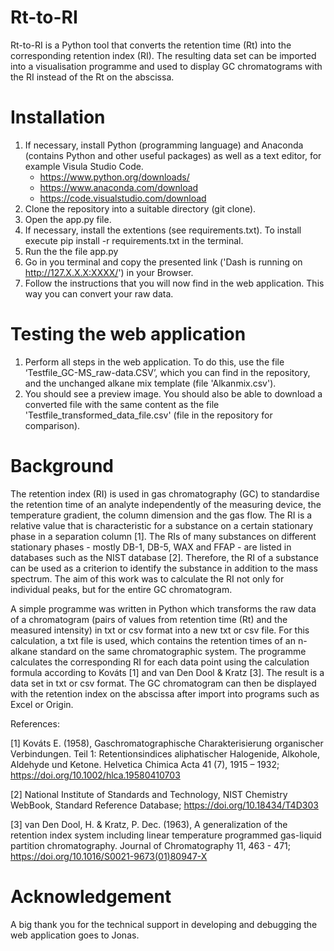 # Rt-to-RI
Rt-to-RI is a Python tool that converts the retention time (Rt) into the corresponding retention index (RI). The resulting data set can be imported into a visualisation programme and used to display GC chromatograms with the RI instead of the Rt on the abscissa.

# Installation
1) If necessary, install Python (programming language) and Anaconda (contains Python and other useful packages) as well as a text editor, for example Visula Studio Code.
    - https://www.python.org/downloads/
    - https://www.anaconda.com/download
    - https://code.visualstudio.com/download
2) Clone the repository into a suitable directory (git clone).
3) Open the app.py file.
4) If necessary, install the extentions (see requirements.txt). To install execute pip install -r requirements.txt in the terminal.
5) Run the the file app.py
6) Go in you terminal and copy the presented link ('Dash is running on http://127.X.X.X:XXXX/') in your Browser.
7) Follow the instructions that you will now find in the web application. This way you can convert your raw data.

# Testing the web application
1) Perform all steps in the web application. To do this, use the file ‘Testfile_GC-MS_raw-data.CSV’, which you can find in the repository, and the unchanged alkane mix template (file 'Alkanmix.csv').
2) You should see a preview image. You should also be able to download a converted file with the same content as the file 'Testfile_transformed_data_file.csv' (file in the repository for comparison).

# Background
The retention index (RI) is used in gas chromatography (GC) to standardise the retention time of an analyte independently of the measuring device, the temperature gradient, the column dimension and the gas flow. The RI is a relative value that is characteristic for a substance on a certain stationary phase in a separation column [1]. The RIs of many substances on different stationary phases - mostly DB-1, DB-5, WAX and FFAP - are listed in databases such as the NIST database [2]. Therefore, the RI of a substance can be used as a criterion to identify the substance in addition to the mass spectrum. The aim of this work was to calculate the RI not only for individual peaks, but for the entire GC chromatogram. 

A simple programme was written in Python which transforms the raw data of a chromatogram (pairs of values from retention time (Rt) and the measured intensity) in txt or csv format into a new txt or csv file. For this calculation, a txt file is used, which contains the retention times of an n-alkane standard on the same chromatographic system. The programme calculates the corresponding RI for each data point using the calculation formula according to Kováts [1] and van Den Dool & Kratz [3].
The result is a data set in txt or csv format. The GC chromatogram can then be displayed with the retention index on the abscissa after import into programs such as Excel or Origin.

References:

[1] Kováts E. (1958), Gaschromatographische Charakterisierung organischer Verbindungen. Teil 1: Retentionsindices aliphatischer Halogenide, Alkohole, Aldehyde und Ketone. Helvetica Chimica Acta 41 (7), 1915 – 1932; https://doi.org/10.1002/hlca.19580410703

[2] National Institute of Standards and Technology, NIST Chemistry WebBook, Standard Reference Database; https://doi.org/10.18434/T4D303

[3] van Den Dool, H. & Kratz, P. Dec. (1963), A generalization of the retention index system including linear temperature programmed gas-liquid partition chromatography. Journal of Chromatography 11, 463 - 471; https://doi.org/10.1016/S0021-9673(01)80947-X

# Acknowledgement
A big thank you for the technical support in developing and debugging the web application goes to Jonas.
